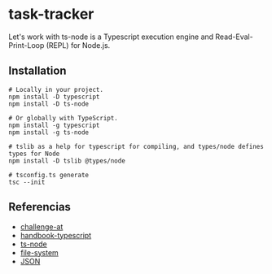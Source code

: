 # task-tracker
Let's work with ts-node is a Typescript execution engine and Read-Eval-Print-Loop (REPL) for Node.js. 
## Installation
~~~
# Locally in your project.
npm install -D typescript
npm install -D ts-node

# Or globally with TypeScript.
npm install -g typescript
npm install -g ts-node

# tslib as a help for typescript for compiling, and types/node defines types for Node
npm install -D tslib @types/node

# tsconfig.ts generate
tsc --init
~~~
## Referencias
* [challenge-at](https://roadmap.sh/projects/task-tracker)
* [handbook-typescript](https://www.typescriptlang.org/docs/handbook/intro.html)
* [ts-node](https://www.npmjs.com/package/ts-node)
* [file-system](https://nodejs.org/api/fs.html#file-system)
* [JSON](https://developer.mozilla.org/en-US/docs/Web/JavaScript/Reference/Global_Objects/JSON)